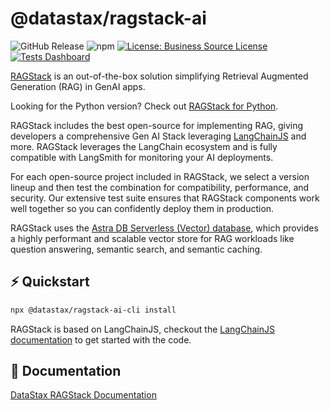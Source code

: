 # @datastax/ragstack-ai
![GitHub Release](https://img.shields.io/github/v/release/datastax/ragstack-ai-ts?filter=!ragstack-ai-cli-*&label=release%20notes)
![npm](https://img.shields.io/npm/dm/@datastax/ragstack-ai)
[![License: Business Source License](https://img.shields.io/badge/License-BSL-yellow.svg)](https://github.com/datastax/ragstack-ai/blob/main/LICENSE.txt)
[![Tests Dashboard](https://img.shields.io/badge/Tests%20Dashboard-333)](https://ragstack-ai.testspace.com)

[RAGStack](https://www.datastax.com/products/ragstack) is an out-of-the-box solution simplifying Retrieval Augmented Generation (RAG) in GenAI apps.

Looking for the Python version? Check out [RAGStack for Python](https://github.com/datastax/ragstack-ai).


RAGStack includes the best open-source for implementing RAG, giving developers a comprehensive Gen AI Stack leveraging [LangChainJS](https://github.com/langchain-ai/langchainjs) and more. RAGStack leverages the LangChain ecosystem and is fully compatible with LangSmith for monitoring your AI deployments.

For each open-source project included in RAGStack, we select a version lineup and then test the combination for compatibility, performance, and security. Our extensive test suite ensures that RAGStack components work well together so you can confidently deploy them in production.

RAGStack uses the [Astra DB Serverless (Vector) database](https://docs.datastax.com/en/astra/astra-db-vector/get-started/quickstart.html), which provides a highly performant and scalable vector store for RAG workloads like question answering, semantic search, and semantic caching.

## ⚡️ Quickstart
```bash
npx @datastax/ragstack-ai-cli install
```

RAGStack is based on LangChainJS, checkout the [LangChainJS documentation](https://js.langchain.com/docs/get_started/introduction) to get started with the code.

## 📖 Documentation

[DataStax RAGStack Documentation](https://docs.datastax.com/en/ragstack/docs/index.html)
